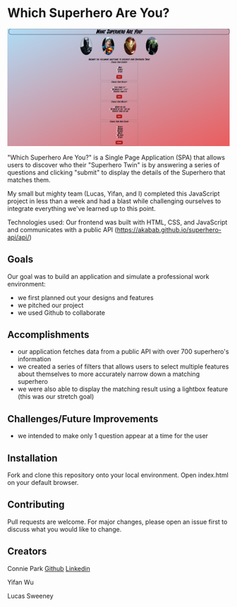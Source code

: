 # Which Superhero Are You?
![What Superhero Are You?](superhero-spa.png)

"Which Superhero Are You?" is a Single Page Application (SPA) that allows users to discover who their "Superhero Twin" is by answering a series of questions and clicking "submit" to display the details of the Superhero that matches them.

My small but mighty team (Lucas, Yifan, and I) completed this JavaScript project in less than a week and had a blast while challenging ourselves to integrate everything we've learned up to this point.

Technologies used: Our frontend was built with HTML, CSS, and JavaScript and communicates with a public API (https://akabab.github.io/superhero-api/api/)

## Goals
Our goal was to build an application and simulate a professional work environment:
* we first planned out your designs and features
* we pitched our project
* we used Github to collaborate

## Accomplishments
* our application fetches data from a public API with over 700 superhero's information
* we created a series of filters that allows users to select multiple features about themselves to more accurately narrow down a matching superhero
* we were also able to display the matching result using a lightbox feature (this was our stretch goal)

## Challenges/Future Improvements
* we intended to make only 1 question appear at a time for the user

## Installation

Fork and clone this repository onto your local environment. Open index.html on your default browser. 

## Contributing
Pull requests are welcome. For major changes, please open an issue first to discuss what you would like to change.

Creators
---
Connie Park [Github](https://github.com/conniedc1206)     [Linkedin](https://www.linkedin.com/in/conniepark2)

Yifan Wu

Lucas Sweeney
